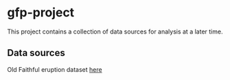 # gfp-project

This project contains a collection of data sources for analysis at a later time.

## Data sources

Old Faithful eruption dataset [here](faithful.csv)
